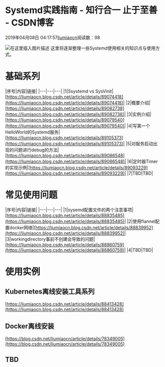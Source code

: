 
# Systemd实践指南 - 知行合一 止于至善 - CSDN博客

2019年04月08日 04:17:57[liumiaocn](https://me.csdn.net/liumiaocn)阅读数：98


![在这里插入图片描述](https://img-blog.csdnimg.cn/20190408194210542.png?x-oss-process=image/watermark,type_ZmFuZ3poZW5naGVpdGk,shadow_10,text_aHR0cHM6Ly9saXVtaWFvY24uYmxvZy5jc2RuLm5ldA==,size_16,color_FFFFFF,t_70)
这里将逐渐整理一些Systemd使用相关的知识点与使用方式。
[
](https://img-blog.csdnimg.cn/20190408194210542.png?x-oss-process=image/watermark,type_ZmFuZ3poZW5naGVpdGk,shadow_10,text_aHR0cHM6Ly9saXVtaWFvY24uYmxvZy5jc2RuLm5ldA==,size_16,color_FFFFFF,t_70)
# 基础系列
[
](https://img-blog.csdnimg.cn/20190408194210542.png?x-oss-process=image/watermark,type_ZmFuZ3poZW5naGVpdGk,shadow_10,text_aHR0cHM6Ly9saXVtaWFvY24uYmxvZy5jc2RuLm5ldA==,size_16,color_FFFFFF,t_70)|序号|内容|链接|
|---|---|---|
|1|Ssystemd vs SysVinit|[https://liumiaocn.blog.csdn.net/article/details/89074418](https://liumiaocn.blog.csdn.net/article/details/89074418)|
|2|概要介绍|[https://liumiaocn.blog.csdn.net/article/details/89082738](https://liumiaocn.blog.csdn.net/article/details/89082738)|
|3|实例介绍|[https://liumiaocn.blog.csdn.net/article/details/89079540](https://liumiaocn.blog.csdn.net/article/details/89079540)|
|4|写第一个HelloWorld的Systemd服务|[https://liumiaocn.blog.csdn.net/article/details/89105373](https://liumiaocn.blog.csdn.net/article/details/89105373)|
|5|对服务启动出现的问题进行debug的方法|[https://liumiaocn.blog.csdn.net/article/details/89086548](https://liumiaocn.blog.csdn.net/article/details/89086548)|
|6|定时器Timer的实现示例|[https://liumiaocn.blog.csdn.net/article/details/89093229](https://liumiaocn.blog.csdn.net/article/details/89093229)|
|7|TBD|TBD|
# 常见使用问题
[
](https://img-blog.csdnimg.cn/20190408194210542.png?x-oss-process=image/watermark,type_ZmFuZ3poZW5naGVpdGk,shadow_10,text_aHR0cHM6Ly9saXVtaWFvY24uYmxvZy5jc2RuLm5ldA==,size_16,color_FFFFFF,t_70)|序号|内容|链接|
|---|---|---|
|1|sysemd配置文件的两个注意事项|[https://liumiaocn.blog.csdn.net/article/details/88835485](https://liumiaocn.blog.csdn.net/article/details/88835485)|
|2|使用flannel配置docker网络|[https://liumiaocn.blog.csdn.net/article/details/88839952](https://liumiaocn.blog.csdn.net/article/details/88839952)|
|3|workingdirectory事前不创建会导致的问题|[https://liumiaocn.blog.csdn.net/article/details/88860759](https://liumiaocn.blog.csdn.net/article/details/88860759)|
|4|TBD|TBD|
# 使用实例
[
](https://img-blog.csdnimg.cn/20190408194210542.png?x-oss-process=image/watermark,type_ZmFuZ3poZW5naGVpdGk,shadow_10,text_aHR0cHM6Ly9saXVtaWFvY24uYmxvZy5jc2RuLm5ldA==,size_16,color_FFFFFF,t_70)
## Kubernetes离线安装工具系列
[
](https://img-blog.csdnimg.cn/20190408194210542.png?x-oss-process=image/watermark,type_ZmFuZ3poZW5naGVpdGk,shadow_10,text_aHR0cHM6Ly9saXVtaWFvY24uYmxvZy5jc2RuLm5ldA==,size_16,color_FFFFFF,t_70)[https://liumiaocn.blog.csdn.net/article/details/88413428](https://liumiaocn.blog.csdn.net/article/details/88413428)
[
](https://img-blog.csdnimg.cn/20190408194210542.png?x-oss-process=image/watermark,type_ZmFuZ3poZW5naGVpdGk,shadow_10,text_aHR0cHM6Ly9saXVtaWFvY24uYmxvZy5jc2RuLm5ldA==,size_16,color_FFFFFF,t_70)
## Docker离线安装
[
](https://img-blog.csdnimg.cn/20190408194210542.png?x-oss-process=image/watermark,type_ZmFuZ3poZW5naGVpdGk,shadow_10,text_aHR0cHM6Ly9saXVtaWFvY24uYmxvZy5jc2RuLm5ldA==,size_16,color_FFFFFF,t_70)[https://blog.csdn.net/liumiaocn/article/details/78349005](https://blog.csdn.net/liumiaocn/article/details/78349005)
[
](https://img-blog.csdnimg.cn/20190408194210542.png?x-oss-process=image/watermark,type_ZmFuZ3poZW5naGVpdGk,shadow_10,text_aHR0cHM6Ly9saXVtaWFvY24uYmxvZy5jc2RuLm5ldA==,size_16,color_FFFFFF,t_70)
## TBD
[
            ](https://img-blog.csdnimg.cn/20190408194210542.png?x-oss-process=image/watermark,type_ZmFuZ3poZW5naGVpdGk,shadow_10,text_aHR0cHM6Ly9saXVtaWFvY24uYmxvZy5jc2RuLm5ldA==,size_16,color_FFFFFF,t_70)

